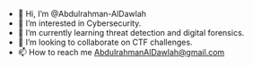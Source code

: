 - 👋 Hi, I’m @Abdulrahman-AlDawlah
- 👀 I’m interested in Cybersecurity.
- 🌱 I’m currently learning threat detection and digital forensics.
- 🤝 I’m looking to collaborate on CTF challenges.
- 📫 How to reach me AbdulrahmanAlDawlah@gmail.com


<!---
Abdulrahman-AlDawlah/Abdulrahman-AlDawlah is a ✨ special ✨ repository because its `README.md` (this file) appears on your GitHub profile.
You can click the Preview link to take a look at your changes.
--->
